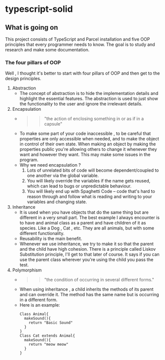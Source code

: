 # typescript-solid

## What is going on
This project consists of TypeScript and Parcel installation and five OOP principles that
every programmer needs to know. The goal is to study and research and make some documentation.

### The four pillars of OOP
Well , I thought it's better to start with four pillars of OOP and then get to the design principles.
1. Abstraction
   - The concept of abstraction is to hide the implementation details and highlight the essential
   features. The abstraction is used to just show the functionality to the user and ignore the 
   irrelevant details.
2. Encapsulation
   - >> "the action of enclosing something in or as if in a capsule"
   - To make some part of your code inaccessible , to be careful that properties are only accessible
   when needed, and to make the object in control of their own state. When making an object by making
   the properties public you're allowing others to change it whenever they want and however they want.
   This may make some issues in the program. 
   - Why we need encapsulation ?
     1. Lots of unrelated bits of code will become dependent/coupled to one another via the global variable.
     2. You will likely override the variables if the name gets reused, which can lead to bugs or unpredictable behaviour.
     3. You will likely end up with Spaghetti Code – code that's hard to reason through and follow what is reading and writing to your variables and changing state.
3. Inheritance
   - It is used when you have objects that do the same thing but are different in a very small part. The best example
   I always encounter is to have and animal class as a parent and have children of it as species. Like a Dog , Cat
   , etc. They are all animals, but with some different functionality. 
   - Reusability is the main benefit.
   - Whenever we use inheritance, we try to make it so that the parent and the child have high cohesion.
   There is a principle called Liskov Substitution principle, I'll get to that later of course. It says if 
   you can use the parent class wherever you're using the child you pass the test.
4. Polymorphism
   - >> "the condition of occurring in several different forms."
   - When using inheritance , a child inherits the methods of its parent and can override it. The method has the same
   name but is occurring in a different form.
   - Here is an example:
     ```
     Class Animal{
       makeSound(){
         return "Basic Sound"
       }
     }
     Class Cat extends Animal{
       makeSound(){
         return "meow meow"
       }
     } 
    ```